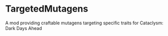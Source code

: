 # TargetedMutagens
A mod providing craftable mutagens targeting specific traits for Cataclysm: Dark Days Ahead
